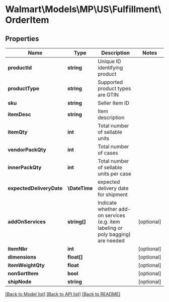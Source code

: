 # Walmart\Models\MP\US\Fulfillment\OrderItem

## Properties

Name | Type | Description | Notes
------------ | ------------- | ------------- | -------------
**productId** | **string** | Unique ID identifying product |
**productType** | **string** | Supported product types are GTIN |
**sku** | **string** | Seller Item ID |
**itemDesc** | **string** | Item description |
**itemQty** | **int** | Total number of sellable units |
**vendorPackQty** | **int** | Total number of cases |
**innerPackQty** | **int** | Total number of sellable units per case |
**expectedDeliveryDate** | **\DateTime** | expected delivery date for shipment |
**addOnServices** | **string[]** | Indicate whether add-on services (e.g. item labeling or poly bagging) are needed | [optional]
**itemNbr** | **int** |  | [optional]
**dimensions** | **float[]** |  | [optional]
**itemWeightQty** | **float** |  | [optional]
**nonSortItem** | **bool** |  | [optional]
**shipNode** | **string** |  | [optional]


[[Back to Model list]](./) [[Back to API list]](../../../../../README.md#supported-apis) [[Back to README]](../../../../../README.md)
